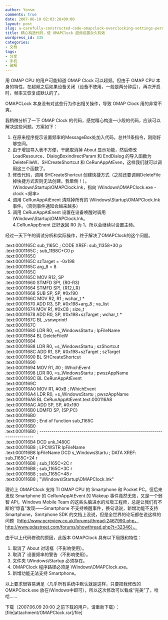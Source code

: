 ```yaml
---
author: Yonsm
comments: true
date: 2007-06-10 02:03:28+00:00
layout: post
slug: a-carefully-constructed-code-omapclock-overclocking-settings-permanent
title: 精心构造代码，使 OMAPClock 超频设置永久有效
wordpress_id: 335
categories:
- 文档
tags:
- 分享
- 手机
- 破解
---
```


用 OMAP CPU 的用户可能知道 OMAP Clock 可以超频。但由于 OMAP CPU 本身的特性，在超频之后如果设备关闭（设备不使用，一般是两分钟后），再次开启时，频率又恢复成默认的了。  
  
OMAPCLock 本身没有对这些行为作出相关操作，导致 OMAP Clock 用的非常不爽。  
  
我稍微分析了一下 OMAP Clock 的代码，感觉精心构造一小段的代码，应该可以解决这些问题。方案如下：  
  
1. 在原来程序提示设置频率的MessageBox处加入代码，总共11条指令，刚刚好够空间。  
2. 由于增加导入表不方便，干脆取消掉 About 显示功能，然后修改 LoadResource、DialogBoxindirectParam 和 EndDialog 的导入函数为 DeleteFileW、SHCreateShortcut 和  CeRunAppAtEven，这样我们就可以调用这三个函数了。  
2. 修改代码，调用 SHCreateShortcut 创建快捷方式（之前还要调用DeleteFile掉快捷方式否则无法创建，我晕倒！）。\Windows\Startup\OMAPClock.lnk，指向 \Windows\OMAPClock.exe -clock <频率>  
3. 调用 CeRunAppAtEnent 清除掉所有的 \Windows\Startup\OMAPClock.lnk 事件。（否则事件通知会越来越多）  
3. 调用 CeRunAppAtEnent 设置在设备唤醒时调用 \Windows\Startup\OMAPClock.lnk。  
4.CeRunAppEnent 正好返回 R0 为 1，所以会继续以设置主频。  
  
经过一天下午的调试分析和实际操作，终于解决了OMAPClock的这个问题。<!-- more -->  
  
.text:0001165C sub_1165C                               ; CODE XREF: sub_11358+30 p  
.text:0001165C                                         ; sub_11B8C+C0 p  
.text:0001165C  
.text:0001165C szTarget        = -0x198  
.text:0001165C arg_8           =  8  
.text:0001165C  
.text:0001165C                 MOV     R12, SP  
.text:00011660                 STMFD   SP!, {R0-R3}  
.text:00011664                 STMFD   SP!, {R12,LR}  
.text:00011668                 SUB     SP, SP, #0x190  
.text:0001166C                 MOV     R2, R1          ; wchar_t *  
.text:00011670                 ADD     R3, SP, #0x198+arg_8 ; va_list  
.text:00011674                 MOV     R1, #0xC8       ; size_t  
.text:00011678                 ADD     R0, SP, #0x198+szTarget ; wchar_t *  
.text:0001167C                 BL      _vsnwprintf  
.text:0001167C  
.text:00011680                 LDR     R0, =s_WindowsStartu ; lpFileName  
.text:00011684                 BL      DeleteFileW  
.text:00011684  
.text:00011688                 LDR     R0, =s_WindowsStartu ; szShortcut  
.text:0001168C                 ADD     R1, SP, #0x198+szTarget ; szTarget  
.text:00011690                 BL      SHCreateShortcut  
.text:00011690  
.text:00011694                 MOV     R1, #0          ; lWhichEvent  
.text:00011698                 LDR     R0, =s_WindowsStartu ; pwszAppName  
.text:0001169C                 BL      CeRunAppAtEvent  
.text:0001169C  
.text:000116A0                 MOV     R1, #0xB        ; lWhichEvent  
.text:000116A4                 LDR     R0, =s_WindowsStartu ; pwszAppName  
.text:000116A8                 BL      CeRunAppAtEvent.text:000116A8  
.text:000116AC                 ADD     SP, SP, #0x190  
.text:000116B0                 LDMFD   SP, {SP,PC}  
.text:000116B0  
.text:000116B0 ; End of function sub_1165C  
.text:000116B0  
.text:000116B0 ; ---------------------------------------------------------------------------  
.text:000116B4                 DCD unk_1480C  
.text:000116B8 ; LPCWSTR lpFileName  
.text:000116B8 lpFileName      DCD s_WindowsStartu     ; DATA XREF: sub_1165C+24 r  
.text:000116B8                                         ; sub_1165C+2C r  
.text:000116B8                                         ; sub_1165C+3C r  
.text:000116B8                                         ; sub_1165C+48 r  
.text:000116B8                                         ; "\\Windows\\Startup\\OMAPClock.lnk"  
  
  
理论上 OMAPClock 支持 TI OMAP CPU 的 Smartphone 和 Pocket PC。但后来发现 Smartphone 的 CeRunAppAtEvent 的 Wakeup 事件竟然无效，又是一个弱智 API，Windows Mobile Team 的这些头脑进水的垃圾工程师，总是让我们有不断的“惊喜”发现——Smartphone 不支持唤醒事件，换句话说，新增功能不支持Smartphone，Smrtphone SDK 的文档上没说，但是全世界的论坛都在说这样的问题（http://www.pcreview.co.uk/forums/thread-2467990.php，http://www.pdastreet.com/forums/showthread.php?t=32346）。  
  
由于以上代码修改的原因，此版本 OMAPClock 具有以下局限和特性：  
  
1. 取消了 About 对话框（不影响使用）。  
2. 取消了 设置频率的警告（不影响使用）。  
3. 文件夹 \Windows\Startup 必须存在。  
4. OMAPClock 程序路径必须是 \Windows\OMAPClock.exe。  
5. 新增功能无法支持 Smartphone。  
  
以上要求很容易满足（几乎所有系统中默认就是这样，只要把我修改的OMAPClock.exe 放在\Windows中即可），所以这次修改可以看成“完美”了，哈哈……  
  
下载（2007.06.09 20:00 之前下载的用户，请重新下载）：  
[file]attachment/OMAPClock.rar[/file] 
